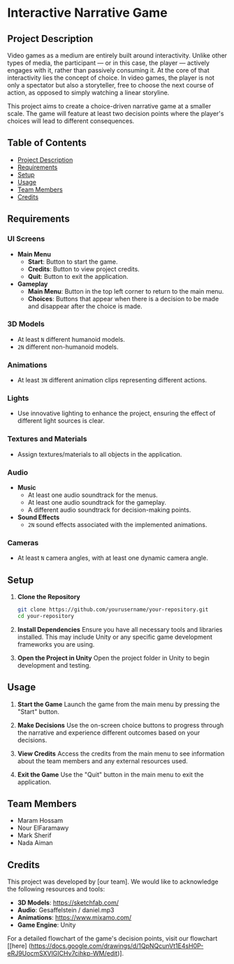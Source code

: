 # Interactive Narrative Game

## Project Description

Video games as a medium are entirely built around interactivity. Unlike other types of media, the participant — or in this case, the player — actively engages with it, rather than passively consuming it. At the core of that interactivity lies the concept of choice. In video games, the player is not only a spectator but also a storyteller, free to choose the next course of action, as opposed to simply watching a linear storyline.

This project aims to create a choice-driven narrative game at a smaller scale. The game will feature at least two decision points where the player's choices will lead to different consequences.

## Table of Contents

- [Project Description](#project-description)
- [Requirements](#requirements)
- [Setup](#setup)
- [Usage](#usage)
- [Team Members](#team-members)
- [Credits](#credits)

## Requirements

### UI Screens
- **Main Menu**
  - **Start**: Button to start the game.
  - **Credits**: Button to view project credits.
  - **Quit**: Button to exit the application.
- **Gameplay**
  - **Main Menu**: Button in the top left corner to return to the main menu.
  - **Choices**: Buttons that appear when there is a decision to be made and disappear after the choice is made.

### 3D Models
- At least `N` different humanoid models.
- `2N` different non-humanoid models.

### Animations
- At least `3N` different animation clips representing different actions.

### Lights
- Use innovative lighting to enhance the project, ensuring the effect of different light sources is clear.

### Textures and Materials
- Assign textures/materials to all objects in the application.

### Audio
- **Music**
  - At least one audio soundtrack for the menus.
  - At least one audio soundtrack for the gameplay.
  - A different audio soundtrack for decision-making points.
- **Sound Effects**
  - `2N` sound effects associated with the implemented animations.

### Cameras
- At least `N` camera angles, with at least one dynamic camera angle.

## Setup

1. **Clone the Repository**
   ```sh
   git clone https://github.com/yourusername/your-repository.git
   cd your-repository
   ```

2. **Install Dependencies**
   Ensure you have all necessary tools and libraries installed. This may include Unity or any specific game development frameworks you are using.

3. **Open the Project in Unity**
   Open the project folder in Unity to begin development and testing.

## Usage

1. **Start the Game**
   Launch the game from the main menu by pressing the "Start" button.

2. **Make Decisions**
   Use the on-screen choice buttons to progress through the narrative and experience different outcomes based on your decisions.

3. **View Credits**
   Access the credits from the main menu to see information about the team members and any external resources used.

4. **Exit the Game**
   Use the "Quit" button in the main menu to exit the application.

## Team Members

- Maram Hossam
- Nour ElFaramawy
- Mark Sherif
- Nada Aiman

## Credits

This project was developed by [our team]. We would like to acknowledge the following resources and tools:

- **3D Models**: https://sketchfab.com/
- **Audio**: Gesaffelstein / daniel.mp3
- **Animations**: https://www.mixamo.com/
- **Game Engine**: Unity

For a detailed flowchart of the game's decision points, visit our flowchart [[here] (https://docs.google.com/drawings/d/1QpNQcunVt1E4sH0P-eRJ9UocmSXVlGICHv7cihkp-WM/edit)].


